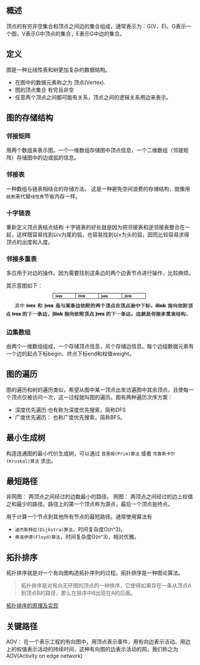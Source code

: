 ## 概述

顶点的有穷非空集合和顶点之间边的集合组成，通常表示为：G(V，E)。G表示一个图，V表示G中顶点的集合，E表示G中边的集合。


## 定义
图是一种比线性表和树更加复杂的数据结构。

- 在图中的数据元素称之为 顶点(Vertex).
- 图的顶点集合 有穷且非空
- 任意两个顶点之间都可能有关系，顶点之间的逻辑关系用边来表示。

## 图的存储结构

### 邻接矩阵

用两个数组来表示图。一个一维数组存储图中顶点信息，一个二维数组（邻接矩阵）存储图中的边或弧的信息。

### 邻接表

一种数组与链表相结合的存储方法。
这是一种避免空间浪费的存储结构，就像用`链表`来代替`线性表`节省内存一样。

### 十字链表

重新定义顶点表结点结构
十字链表的好处就是因为把邻接表和逆邻接表整合在一起，这样既容易找到以v为尾的弧，也容易找到以v为头的弧，因而比较容易求得顶点的出度和入度。

### 邻接多重表

多应用于对边的操作。因为需要找到这条边的两个边表节点进行操作，比较麻烦。

其示意图如下：
![](imgs/duolin_duo_sheet.png)

### 边集数组

由两个一维数组组成，一个存储顶点信息，另个存储边信息。每个边组数据元素有一个边的起点下标begin、终点下标end和权值weight。

## 图的遍历

图的遍历和树的遍历类似，希望从图中某一顶点出发访遍图中其余顶点，且使每一个顶点仅被访问一次，这一过程就叫图的遍历。图有两种遍历次序方案：

- 深度优先遍历:也有称为深度优先搜索，简称DFS
- 广度优先遍历： 也称广度优先搜索，简称BFS。

## 最小生成树

构造连通图的最小代价生成树，可以通过 `普里姆(Prim)算法` 或者 `克鲁斯卡尔(Kruskal)算法`  求出。

## 最短路径

非网图： 两顶点之间经过的边数最小的路径。
网图： 两顶点之间经过的边上权值之和最少的路径。路径上的第一个顶点称为源点，最后一个顶点是终点。

用于计算一个节点到其他所有节点的最短路径。通常使用算法有
- `迪杰斯特拉(Dijkstra)算法`，时间复杂度O(n^3)。
- `弗洛伊德(Floyd)算法`，时间复杂度O(n^3)，相对优雅。

##   拓扑排序

拓扑排序就是对一个有向图构造拓扑序列的过程。拓扑排序是一种图论算法。

> 拓扑排序是对有向无环图的顶点的一种排序，它使得如果存在一条从顶点A到顶点B的路径，那么在排序中B出现在A的后面。

[拓扑排序的原理及实现](http://blog.csdn.net/jasmine_shine/article/details/43488895)

## 关键路径

AOV： 在一个表示工程的有向图中，用顶点表示事件，用有向边表示活动。用边上的权值表示活动的持续时间，这种有向图的边表示活动的网，我们称之为AOV(Activity on edge network)
